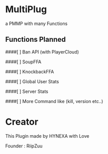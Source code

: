 # MultiPlug
a PMMP with many Functions


## Functions Planned

####[ ] Ban API (with PlayerCloud)


####[ ] SoupFFA


####[ ] KnockbackFFA


####[ ] Global User Stats


####[ ] Server Stats


####[ ] More Command like (kill, version etc..)

# Creator

This Plugin made by HYNEXA with Love

Founder : RiipZuu
